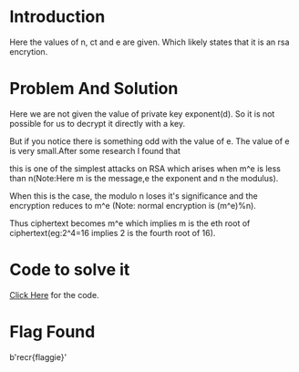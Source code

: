 # Introduction
Here the values of n, ct and e are given. Which likely states that it is an rsa encrytion.

# Problem And Solution
Here we are not given the value of private key exponent(d). So it is not possible for us to decrypt it directly with a key. 

But if you notice there is something odd with the value of e. The value of e is very small.After some research I found that

this is one of the simplest attacks on RSA which arises when m^e is less than n(Note:Here m is the message,e the exponent and n the modulus).

When this is the case, the modulo n loses it's significance and the encryption reduces to m^e (Note: normal encryption is (m^e)%n).

Thus ciphertext becomes m^e which implies m is the eth root of ciphertext(eg:2^4=16 implies 2 is the fourth root of 16).

# Code to solve it
[Click Here](https://github.com/koppakaajay/ACM_TASK_Ajay/blob/main/small_e_attack.py) for the code.

# Flag Found

b'recr{flaggie}'

